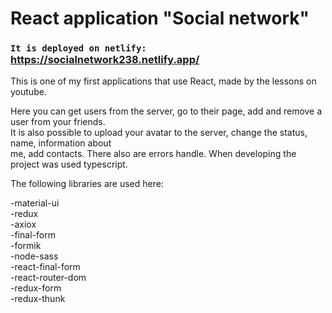 # React application "Social network" 

### `It is deployed on netlify:` <br>https://socialnetwork238.netlify.app/

This is one of my first applications that use React, made by the lessons on youtube.

Here you can get users from the server, go to their page, add and remove a user from your friends.\
It is also possible to upload your avatar to the server, change the status, name, information about \
me, add contacts. There also are errors handle. When developing the project was used typescript.

The following libraries are used here:

-material-ui\
-redux\
-axiox\
-final-form\
-formik\
-node-sass\
-react-final-form\
-react-router-dom\
-redux-form\
-redux-thunk